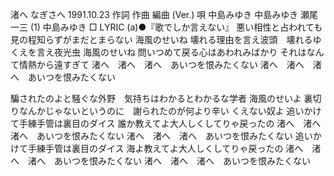 渚へ
なぎさへ
1991.10.23
作詞  作曲  編曲 (Ver.)   唄
中島みゆき   中島みゆき   瀬尾一三 (1)
中島みゆき
□ LYRIC (a)●『歌でしか言えない』
悪い相性と占われても見の程知らずがまだとまらない
海風のせいね
壊れる理由を言え波頭　壊れるゆくえを言え夜光虫
海風のせいね
問いつめて戻る心はあわれみばかり
それはなんて情熱から遠すぎて
渚へ　渚へ　渚へ　あいつを恨みたくない
渚へ　渚へ　渚へ　あいつを恨みたくない

騙されたのよと騒ぐな外野　気持ちはわかるとわかるな学者
海風のせいよ
裏切りなんかじゃないというのに　謝られたのが何より辛い
くえない奴よ
追いかけて手練手管は裏目のダイス
誰か教えてよ大人しくしてりゃ戻ったの
渚へ　渚へ　渚へ　あいつを恨みたくない
渚へ　渚へ　渚へ　あいつを恨みたくない
追いかけて手練手管は裏目のダイス
海よ教えてよ大人しくしてりゃ戻ったの
渚へ　渚へ　渚へ　あいつを恨みたくない
渚へ　渚へ　渚へ　あいつを恨みたくない